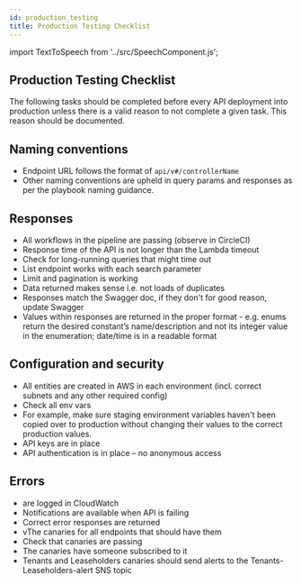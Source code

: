 ```yaml
---
id: production_testing
title: Production Testing Checklist
---
```


import TextToSpeech from '../src/SpeechComponent.js';

<TextToSpeech>

## Production Testing Checklist

The following tasks should be completed before every API deployment into production unless there is a valid reason to not complete a given task. This reason should be documented.


## Naming conventions
- Endpoint URL follows the format of `api/v#/controllerName`
- Other naming conventions are upheld in query params and responses as per the playbook naming guidance.

## Responses
- All workflows in the pipeline are passing (observe in CircleCI)
- Response time of the API is not longer than the Lambda timeout
- Check for long-running queries that might time out
- List endpoint works with each search parameter
- Limit and pagination is working
- Data returned makes sense i.e. not loads of duplicates
- Responses match the Swagger doc, if they don't for good reason, update Swagger
- Values within responses are returned in the proper format
       - e.g. enums return the desired constant’s name/description and not its integer value in the enumeration; date/time is in a readable format

## Configuration and security
- All entities are created in AWS in each environment (incl. correct subnets and any other required config)
- Check all env vars
- For example, make sure staging environment variables haven't been copied over to production without changing their values to the correct production values.
- API keys are in place
- API authentication is in place – no anonymous access

## Errors
-  are logged in CloudWatch
- Notifications are available when API is failing
- Correct error responses are returned
- vThe canaries for all endpoints that should have them
- Check that canaries are passing
- The canaries have someone subscribed to it
- Tenants and Leaseholders canaries should send alerts to the Tenants-Leaseholders-alert SNS topic 

</TextToSpeech>